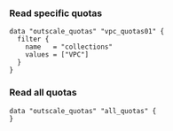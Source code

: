 ### Read specific quotas
```hcl
data "outscale_quotas" "vpc_quotas01" {
  filter {
    name   = "collections"
    values = ["VPC"]
  }
}
```

### Read all quotas
```hcl
data "outscale_quotas" "all_quotas" {
}
```